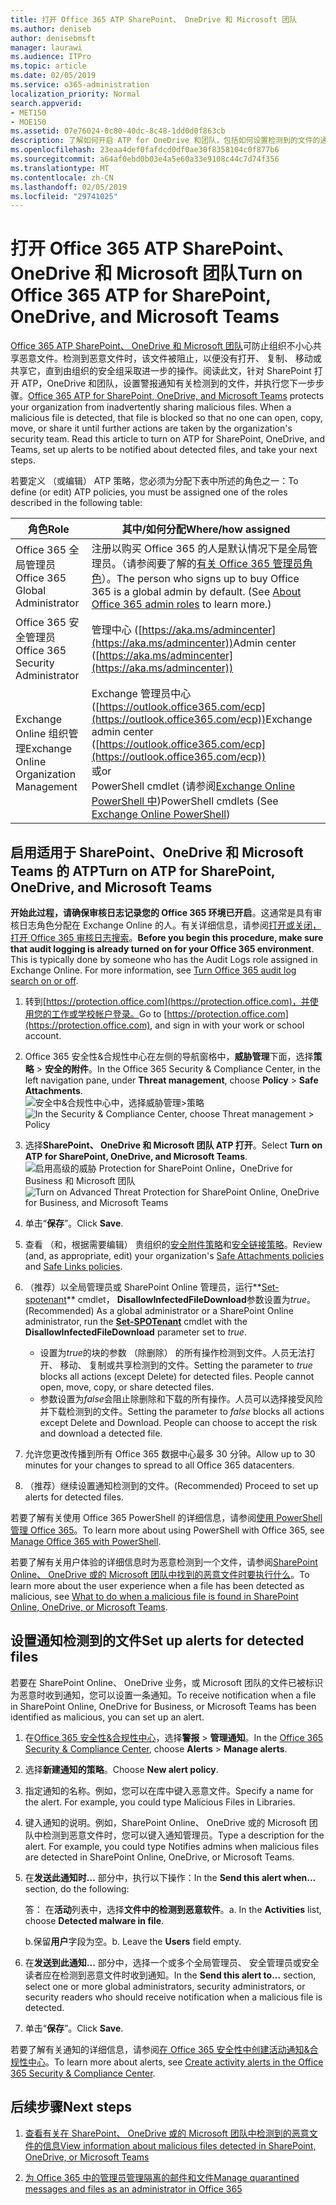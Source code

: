 ```yaml
---
title: 打开 Office 365 ATP SharePoint、 OneDrive 和 Microsoft 团队
ms.author: deniseb
author: denisebmsft
manager: laurawi
ms.audience: ITPro
ms.topic: article
ms.date: 02/05/2019
ms.service: o365-administration
localization_priority: Normal
search.appverid:
- MET150
- MOE150
ms.assetid: 07e76024-0c80-40dc-8c48-1dd0d0f863cb
description: 了解如何开启 ATP for OneDrive 和团队，包括如何设置检测到的文件的通知。
ms.openlocfilehash: 23eaa4def0fafdcd0df0ae30f8358104c0f877b6
ms.sourcegitcommit: a64af0ebd0b03e4a5e60a33e9108c44c7d74f356
ms.translationtype: MT
ms.contentlocale: zh-CN
ms.lasthandoff: 02/05/2019
ms.locfileid: "29741025"
---
```

# <a name="turn-on-office-365-atp-for-sharepoint-onedrive-and-microsoft-teams"></a><span data-ttu-id="fbd00-103">打开 Office 365 ATP SharePoint、 OneDrive 和 Microsoft 团队</span><span class="sxs-lookup"><span data-stu-id="fbd00-103">Turn on Office 365 ATP for SharePoint, OneDrive, and Microsoft Teams</span></span>

<span data-ttu-id="fbd00-p101">[Office 365 ATP SharePoint、 OneDrive 和 Microsoft 团队](atp-for-spo-odb-and-teams.md)可防止组织不小心共享恶意文件。检测到恶意文件时，该文件被阻止，以便没有打开、 复制、 移动或共享它，直到由组织的安全组采取进一步的操作。阅读此文，针对 SharePoint 打开 ATP，OneDrive 和团队，设置警报通知有关检测到的文件，并执行您下一步步骤。</span><span class="sxs-lookup"><span data-stu-id="fbd00-p101">[Office 365 ATP for SharePoint, OneDrive, and Microsoft Teams](atp-for-spo-odb-and-teams.md) protects your organization from inadvertently sharing malicious files. When a malicious file is detected, that file is blocked so that no one can open, copy, move, or share it until further actions are taken by the organization's security team. Read this article to turn on ATP for SharePoint, OneDrive, and Teams, set up alerts to be notified about detected files, and take your next steps.</span></span> 
  
<span data-ttu-id="fbd00-107">若要定义 （或编辑） ATP 策略，您必须为分配下表中所述的角色之一：</span><span class="sxs-lookup"><span data-stu-id="fbd00-107">To define (or edit) ATP policies, you must be assigned one of the roles described in the following table:</span></span>

|<span data-ttu-id="fbd00-108">角色</span><span class="sxs-lookup"><span data-stu-id="fbd00-108">Role</span></span>  |<span data-ttu-id="fbd00-109">其中/如何分配</span><span class="sxs-lookup"><span data-stu-id="fbd00-109">Where/how assigned</span></span>  |
|---------|---------|
|<span data-ttu-id="fbd00-110">Office 365 全局管理员</span><span class="sxs-lookup"><span data-stu-id="fbd00-110">Office 365 Global Administrator</span></span> |<span data-ttu-id="fbd00-p102">注册以购买 Office 365 的人是默认情况下是全局管理员。（请参阅要了解的[有关 Office 365 管理员角色](https://docs.microsoft.com/office365/admin/add-users/about-admin-roles)）。</span><span class="sxs-lookup"><span data-stu-id="fbd00-p102">The person who signs up to buy Office 365 is a global admin by default. (See [About Office 365 admin roles](https://docs.microsoft.com/office365/admin/add-users/about-admin-roles) to learn more.)</span></span>         |
|<span data-ttu-id="fbd00-113">Office 365 安全管理员</span><span class="sxs-lookup"><span data-stu-id="fbd00-113">Office 365 Security Administrator</span></span> |<span data-ttu-id="fbd00-114">管理中心 ([https://aka.ms/admincenter](https://aka.ms/admincenter))</span><span class="sxs-lookup"><span data-stu-id="fbd00-114">Admin center ([https://aka.ms/admincenter](https://aka.ms/admincenter))</span></span>|
|<span data-ttu-id="fbd00-115">Exchange Online 组织管理</span><span class="sxs-lookup"><span data-stu-id="fbd00-115">Exchange Online Organization Management</span></span> |<span data-ttu-id="fbd00-116">Exchange 管理员中心 ([https://outlook.office365.com/ecp](https://outlook.office365.com/ecp))</span><span class="sxs-lookup"><span data-stu-id="fbd00-116">Exchange admin center ([https://outlook.office365.com/ecp](https://outlook.office365.com/ecp))</span></span> <br><span data-ttu-id="fbd00-117">或</span><span class="sxs-lookup"><span data-stu-id="fbd00-117">or</span></span> <br>  <span data-ttu-id="fbd00-118">PowerShell cmdlet (请参阅[Exchange Online PowerShell 中](https://docs.microsoft.com/powershell/exchange/exchange-online/exchange-online-powershell?view=exchange-ps))</span><span class="sxs-lookup"><span data-stu-id="fbd00-118">PowerShell cmdlets (See [Exchange Online PowerShell](https://docs.microsoft.com/powershell/exchange/exchange-online/exchange-online-powershell?view=exchange-ps))</span></span> |
  
## <a name="turn-on-atp-for-sharepoint-onedrive-and-microsoft-teams"></a><span data-ttu-id="fbd00-119">启用适用于 SharePoint、OneDrive 和 Microsoft Teams 的 ATP</span><span class="sxs-lookup"><span data-stu-id="fbd00-119">Turn on ATP for SharePoint, OneDrive, and Microsoft Teams</span></span>

<span data-ttu-id="fbd00-p103">**开始此过程，请确保审核日志记录您的 Office 365 环境已开启**。这通常是具有审核日志角色分配在 Exchange Online 的人。有关详细信息，请参阅[打开或关闭，打开 Office 365 审核日志搜索](turn-audit-log-search-on-or-off.md)。</span><span class="sxs-lookup"><span data-stu-id="fbd00-p103">**Before you begin this procedure, make sure that audit logging is already turned on for your Office 365 environment**. This is typically done by someone who has the Audit Logs role assigned in Exchange Online. For more information, see [Turn Office 365 audit log search on or off](turn-audit-log-search-on-or-off.md).</span></span>
  
1. <span data-ttu-id="fbd00-123">转到[https://protection.office.com](https://protection.office.com)，并使用您的工作或学校帐户登录。</span><span class="sxs-lookup"><span data-stu-id="fbd00-123">Go to [https://protection.office.com](https://protection.office.com), and sign in with your work or school account.</span></span>
    
2. <span data-ttu-id="fbd00-124">Office 365 安全性&amp;合规性中心在左侧的导航窗格中，**威胁管理**下面，选择**策略** \> **安全的附件**。</span><span class="sxs-lookup"><span data-stu-id="fbd00-124">In the Office 365 Security &amp; Compliance Center, in the left navigation pane, under **Threat management**, choose **Policy** \> **Safe Attachments**.</span></span> <br/><span data-ttu-id="fbd00-125">![安全中&amp;合规性中心中，选择威胁管理\>策略](media/08849c91-f043-4cd1-a55e-d440c86442f2.png)</span><span class="sxs-lookup"><span data-stu-id="fbd00-125">![In the Security &amp; Compliance Center, choose Threat management \> Policy](media/08849c91-f043-4cd1-a55e-d440c86442f2.png)</span></span>
  
3. <span data-ttu-id="fbd00-126">选择**SharePoint、 OneDrive 和 Microsoft 团队 ATP 打开**。</span><span class="sxs-lookup"><span data-stu-id="fbd00-126">Select **Turn on ATP for SharePoint, OneDrive, and Microsoft Teams**.</span></span><br/><span data-ttu-id="fbd00-127">![启用高级的威胁 Protection for SharePoint Online，OneDrive for Business 和 Microsoft 团队](media/48cfaace-59cc-4e60-bf86-05ff6b99bdbf.png)</span><span class="sxs-lookup"><span data-stu-id="fbd00-127">![Turn on Advanced Threat Protection for SharePoint Online, OneDrive for Business, and Microsoft Teams](media/48cfaace-59cc-4e60-bf86-05ff6b99bdbf.png)</span></span>
  
4. <span data-ttu-id="fbd00-128">单击“**保存**”。</span><span class="sxs-lookup"><span data-stu-id="fbd00-128">Click **Save**.</span></span>
    
5. <span data-ttu-id="fbd00-129">查看 （和，根据需要编辑） 贵组织的[安全附件策略](set-up-atp-safe-attachments-policies.md)和[安全链接策略](set-up-atp-safe-links-policies.md)。</span><span class="sxs-lookup"><span data-stu-id="fbd00-129">Review (and, as appropriate, edit) your organization's [Safe Attachments policies](set-up-atp-safe-attachments-policies.md) and [Safe Links policies](set-up-atp-safe-links-policies.md).</span></span>
    
6. <span data-ttu-id="fbd00-130">（推荐）以全局管理员或 SharePoint Online 管理员，运行**[Set-spotenant](https://docs.microsoft.com/powershell/module/sharepoint-online/Set-SPOTenant?view=sharepoint-ps)** cmdlet， **DisallowInfectedFileDownload**参数设置为*true*。</span><span class="sxs-lookup"><span data-stu-id="fbd00-130">(Recommended) As a global administrator or a SharePoint Online administrator, run the **[Set-SPOTenant](https://docs.microsoft.com/powershell/module/sharepoint-online/Set-SPOTenant?view=sharepoint-ps)** cmdlet with the **DisallowInfectedFileDownload** parameter set to  *true*.</span></span> <br/>
      - <span data-ttu-id="fbd00-p104">设置为*true*的块的参数 （除删除） 的所有操作检测到文件。人员无法打开、 移动、 复制或共享检测到的文件。</span><span class="sxs-lookup"><span data-stu-id="fbd00-p104">Setting the parameter to *true* blocks all actions (except Delete) for detected files. People cannot open, move, copy, or share detected files.</span></span>
      - <span data-ttu-id="fbd00-p105">参数设置为*false*会阻止除删除和下载的所有操作。人员可以选择接受风险并下载检测到的文件。</span><span class="sxs-lookup"><span data-stu-id="fbd00-p105">Setting the parameter to *false* blocks all actions except Delete and Download. People can choose to accept the risk and download a detected file.</span></span>  
   
7. <span data-ttu-id="fbd00-135">允许您更改传播到所有 Office 365 数据中心最多 30 分钟。</span><span class="sxs-lookup"><span data-stu-id="fbd00-135">Allow up to 30 minutes for your changes to spread to all Office 365 datacenters.</span></span>
    
8. <span data-ttu-id="fbd00-136">（推荐）继续设置通知检测到的文件。</span><span class="sxs-lookup"><span data-stu-id="fbd00-136">(Recommended) Proceed to set up alerts for detected files.</span></span>
    
<span data-ttu-id="fbd00-137">若要了解有关使用 Office 365 PowerShell 的详细信息，请参阅[使用 PowerShell 管理 Office 365](https://docs.microsoft.com/office365/enterprise/powershell/manage-office-365-with-office-365-powershell)。</span><span class="sxs-lookup"><span data-stu-id="fbd00-137">To learn more about using PowerShell with Office 365, see [Manage Office 365 with PowerShell](https://docs.microsoft.com/office365/enterprise/powershell/manage-office-365-with-office-365-powershell).</span></span> 

<span data-ttu-id="fbd00-138">若要了解有关用户体验的详细信息时为恶意检测到一个文件，请参阅[SharePoint Online、 OneDrive 或的 Microsoft 团队中找到的恶意文件时要执行什么](https://support.office.com/article/01e902ad-a903-4e0f-b093-1e1ac0c37ad2)。</span><span class="sxs-lookup"><span data-stu-id="fbd00-138">To learn more about the user experience when a file has been detected as malicious, see [What to do when a malicious file is found in SharePoint Online, OneDrive, or Microsoft Teams](https://support.office.com/article/01e902ad-a903-4e0f-b093-1e1ac0c37ad2).</span></span> 
  
## <a name="set-up-alerts-for-detected-files"></a><span data-ttu-id="fbd00-139">设置通知检测到的文件</span><span class="sxs-lookup"><span data-stu-id="fbd00-139">Set up alerts for detected files</span></span>

<span data-ttu-id="fbd00-140">若要在 SharePoint Online、 OneDrive 业务，或 Microsoft 团队的文件已被标识为恶意时收到通知，您可以设置一条通知。</span><span class="sxs-lookup"><span data-stu-id="fbd00-140">To receive notification when a file in SharePoint Online, OneDrive for Business, or Microsoft Teams has been identified as malicious, you can set up an alert.</span></span>
  
1. <span data-ttu-id="fbd00-141">在[Office 365 安全性&amp;合规性中心](https://protection.office.com)，选择**警报** \> **管理通知**。</span><span class="sxs-lookup"><span data-stu-id="fbd00-141">In the [Office 365 Security &amp; Compliance Center](https://protection.office.com), choose **Alerts** \> **Manage alerts**.</span></span>
    
2. <span data-ttu-id="fbd00-142">选择**新建通知的策略**。</span><span class="sxs-lookup"><span data-stu-id="fbd00-142">Choose **New alert policy**.</span></span>
    
3. <span data-ttu-id="fbd00-p106">指定通知的名称。例如，您可以在库中键入恶意文件。</span><span class="sxs-lookup"><span data-stu-id="fbd00-p106">Specify a name for the alert. For example, you could type Malicious Files in Libraries.</span></span>
    
4. <span data-ttu-id="fbd00-p107">键入通知的说明。例如，SharePoint Online、 OneDrive 或的 Microsoft 团队中检测到恶意文件时，您可以键入通知管理员。</span><span class="sxs-lookup"><span data-stu-id="fbd00-p107">Type a description for the alert. For example, you could type Notifies admins when malicious files are detected in SharePoint Online, OneDrive, or Microsoft Teams.</span></span>
    
5. <span data-ttu-id="fbd00-147">在**发送此通知时...** 部分中，执行以下操作：</span><span class="sxs-lookup"><span data-stu-id="fbd00-147">In the **Send this alert when...** section, do the following:</span></span> 
    
    <span data-ttu-id="fbd00-p108">答： 在**活动**列表中，选择**文件中的检测到恶意软件**。</span><span class="sxs-lookup"><span data-stu-id="fbd00-p108">a. In the **Activities** list, choose **Detected malware in file**.</span></span>
    
    <span data-ttu-id="fbd00-p109">b.保留**用户**字段为空。</span><span class="sxs-lookup"><span data-stu-id="fbd00-p109">b. Leave the **Users** field empty.</span></span> 
    
6. <span data-ttu-id="fbd00-152">在**发送到此通知...** 部分中，选择一个或多个全局管理员、 安全管理员或安全读者应在检测到恶意文件时收到通知。</span><span class="sxs-lookup"><span data-stu-id="fbd00-152">In the **Send this alert to...** section, select one or more global administrators, security administrators, or security readers who should receive notification when a malicious file is detected.</span></span> 
    
7. <span data-ttu-id="fbd00-153">单击“**保存**”。</span><span class="sxs-lookup"><span data-stu-id="fbd00-153">Click **Save**.</span></span>
    
<span data-ttu-id="fbd00-154">若要了解有关通知的详细信息，请参阅[在 Office 365 安全性中创建活动通知&amp;合规性中心](create-activity-alerts.md)。</span><span class="sxs-lookup"><span data-stu-id="fbd00-154">To learn more about alerts, see [Create activity alerts in the Office 365 Security &amp; Compliance Center](create-activity-alerts.md).</span></span> 
  
## <a name="next-steps"></a><span data-ttu-id="fbd00-155">后续步骤</span><span class="sxs-lookup"><span data-stu-id="fbd00-155">Next steps</span></span>

1. [<span data-ttu-id="fbd00-156">查看有关在 SharePoint、 OneDrive 或的 Microsoft 团队中检测到的恶意文件的信息</span><span class="sxs-lookup"><span data-stu-id="fbd00-156">View information about malicious files detected in SharePoint, OneDrive, or Microsoft Teams</span></span>](malicious-files-detected-in-spo-odb-or-teams.md)
    
2. [<span data-ttu-id="fbd00-157">为 Office 365 中的管理员管理隔离的邮件和文件</span><span class="sxs-lookup"><span data-stu-id="fbd00-157">Manage quarantined messages and files as an administrator in Office 365</span></span>](manage-quarantined-messages-and-files.md)
    

  

